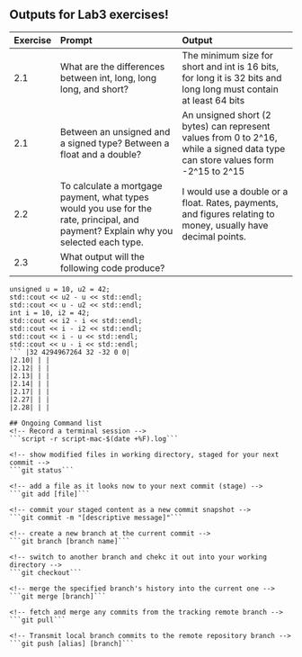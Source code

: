 ## Outputs for Lab3 exercises!

|Exercise | Prompt | Output | 
|:--------|:--------|:--------|
|2.1|What are the differences between int, long, long long, and short?   | The minimum size for short and int is 16 bits, for long it is 32 bits and long long must contain at least 64 bits|
|2.1|Between an unsigned and a signed type? Between a float and a double?|An unsigned short (2 bytes) can represent values from 0 to 2^16, while a signed data type can store values form -2^15 to 2^15| 
|2.2|To calculate a mortgage payment, what types would you use for the rate, principal, and payment? Explain why you selected each type. |I would use a double or a float. Rates, payments, and figures relating to money, usually have decimal points.|
|2.3|What output will the following code produce?
 ```
unsigned u = 10, u2 = 42;
std::cout << u2 - u << std::endl;
std::cout << u - u2 << std::endl;
int i = 10, i2 = 42;
std::cout << i2 - i << std::endl;
std::cout << i - i2 << std::endl;
std::cout << i - u << std::endl;
std::cout << u - i << std::endl;
``` |32 4294967264 32 -32 0 0|
|2.10| | |
|2.12| | |
|2.13| | |
|2.14| | |
|2.17| | |
|2.27| | |
|2.28| | |

## Ongoing Command list
<!-- Record a terminal session -->
```script -r script-mac-$(date +%F).log```

<!-- show modified files in working directory, staged for your next commit -->
```git status```

<!-- add a file as it looks now to your next commit (stage) -->
```git add [file]```

<!-- commit your staged content as a new commit snapshot -->
```git commit -m "[descriptive message]"```

<!-- create a new branch at the current commit -->
```git branch [branch name]```

<!-- switch to another branch and chekc it out into your working directory -->
```git checkout```

<!-- merge the specified branch's history into the current one -->
```git merge [branch]```

<!-- fetch and merge any commits from the tracking remote branch -->
```git pull```

<!-- Transmit local branch commits to the remote repository branch -->
```git push [alias] [branch]```
